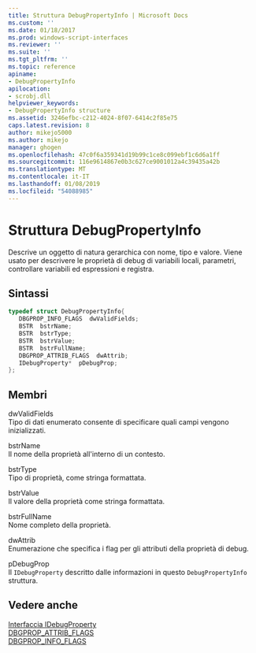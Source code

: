 ```yaml
---
title: Struttura DebugPropertyInfo | Microsoft Docs
ms.custom: ''
ms.date: 01/18/2017
ms.prod: windows-script-interfaces
ms.reviewer: ''
ms.suite: ''
ms.tgt_pltfrm: ''
ms.topic: reference
apiname:
- DebugPropertyInfo
apilocation:
- scrobj.dll
helpviewer_keywords:
- DebugPropertyInfo structure
ms.assetid: 3246efbc-c212-4024-8f07-6414c2f85e75
caps.latest.revision: 8
author: mikejo5000
ms.author: mikejo
manager: ghogen
ms.openlocfilehash: 47c0f6a359341d19b99c1ce8c099ebf1c6d6a1ff
ms.sourcegitcommit: 116e9614867e0b3c627ce9001012a4c39435a42b
ms.translationtype: MT
ms.contentlocale: it-IT
ms.lasthandoff: 01/08/2019
ms.locfileid: "54088985"
---
```

# <a name="debugpropertyinfo-structure"></a>Struttura DebugPropertyInfo
Descrive un oggetto di natura gerarchica con nome, tipo e valore. Viene usato per descrivere le proprietà di debug di variabili locali, parametri, controllare variabili ed espressioni e registra.  
  
## <a name="syntax"></a>Sintassi  
  
```cpp
typedef struct DebugPropertyInfo{  
   DBGPROP_INFO_FLAGS  dwValidFields;  
   BSTR  bstrName;  
   BSTR  bstrType;  
   BSTR  bstrValue;  
   BSTR  bstrFullName;  
   DBGPROP_ATTRIB_FLAGS  dwAttrib;  
   IDebugProperty*  pDebugProp;  
};  
```  
  
## <a name="members"></a>Membri  
 dwValidFields  
 Tipo di dati enumerato consente di specificare quali campi vengono inizializzati.  
  
 bstrName  
 Il nome della proprietà all'interno di un contesto.  
  
 bstrType  
 Tipo di proprietà, come stringa formattata.  
  
 bstrValue  
 Il valore della proprietà come stringa formattata.  
  
 bstrFullName  
 Nome completo della proprietà.  
  
 dwAttrib  
 Enumerazione che specifica i flag per gli attributi della proprietà di debug.  
  
 pDebugProp  
 Il `IDebugProperty` descritto dalle informazioni in questo `DebugPropertyInfo` struttura.  
  
## <a name="see-also"></a>Vedere anche  
 [Interfaccia IDebugProperty](../../winscript/reference/idebugproperty-interface.md)   
 [DBGPROP_ATTRIB_FLAGS](../../winscript/reference/dbgprop-attrib-flags.md)   
 [DBGPROP_INFO_FLAGS](../../winscript/reference/dbgprop-info-flags.md)